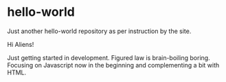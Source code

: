 # hello-world
Just another hello-world repository as per instruction by the site.

Hi Aliens!

Just getting started in development. Figured law is brain-boiling boring. Focusing on Javascript now in the beginning and complementing a bit with HTML.
